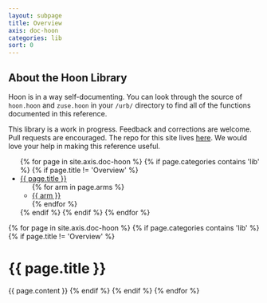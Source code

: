 ```yaml
---
layout: subpage
title: Overview
axis: doc-hoon
categories: lib
sort: 0
---
```


## About the Hoon Library

Hoon is in a way self-documenting. You can look through the source of `hoon.hoon` and `zuse.hoon` in your `/urb/` directory to find all of the functions documented in this reference. 

This library is a work in progress. Feedback and corrections are welcome. Pull requests are encouraged. The repo for this site lives [here](https://github.com/urbit/urbit.github.io). We would love your help in making this reference useful.

<div class="subnav">
<ul>
{% for page in site.axis.doc-hoon %}
{% if page.categories contains 'lib' %}
{% if page.title != 'Overview' %}
<li>
	<a href="#{{ page.title | handleize }}" class="section">{{ page.title }}</a>
	<a href="#" class="expand"></a>
	<ul>
	{% for arm in page.arms %}
	<li>
	<a href="#{{ arm }}">{{ arm }}</a>
	</li>
	{% endfor %}
	</ul>
</li>
{% endif %}
{% endif %}
{% endfor %}
</ul>
</div>

{% for page in site.axis.doc-hoon %}
{% if page.categories contains 'lib' %}
{% if page.title != 'Overview' %}
<h1 id="{{ page.title | handleize }}">{{ page.title }}</h1>
{{ page.content }}
{% endif %}
{% endif %}
{% endfor %}